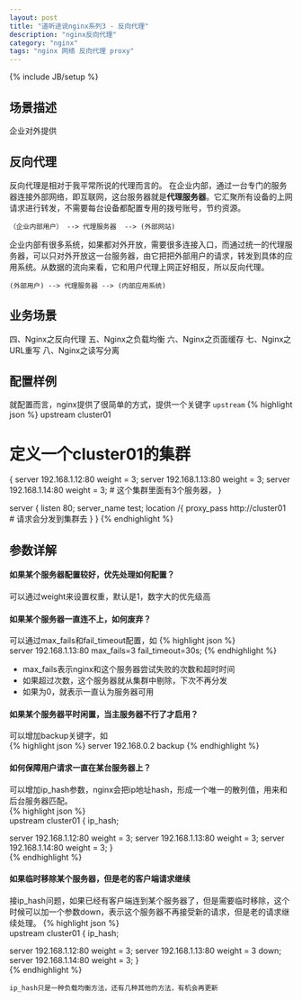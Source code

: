 ```yaml
---
layout: post
title: "道听途说nginx系列3 - 反向代理"
description: "nginx反向代理"
category: "nginx"
tags: "nginx 网络 反向代理 proxy"
---
```

{% include JB/setup %}

## 场景描述
企业对外提供

## 反向代理
   反向代理是相对于我平常所说的代理而言的。
   在企业内部，通过一台专门的服务器连接外部网络，即互联网，这台服务器就是**代理服务器**。它汇聚所有设备的上网请求进行转发，不需要每台设备都配置专用的拨号账号，节约资源。  
   
	（企业内部用户） --> 代理服务器  --> (外部网站)
   
   企业内部有很多系统，如果都对外开放，需要很多连接入口，而通过统一的代理服务器，可以只对外开放这一台服务器，由它把把外部用户的请求，转发到具体的应用系统。从数据的流向来看，它和用户代理上网正好相反，所以反向代理。
   
	(外部用户) --> 代理服务器 --> (内部应用系统)

## 业务场景

四、Nginx之反向代理
五、Nginx之负载均衡
六、Nginx之页面缓存
七、Nginx之URL重写
八、Nginx之读写分离	
	
## 配置样例
  就配置而言，nginx提供了很简单的方式，提供一个关键字 `upstream`
  {% highlight json %} 
  upstream  cluster01
  # 定义一个cluster01的集群
  {
  	server 192.168.1.12:80 weight = 3;
  	server 192.168.1.13:80 weight = 3;
  	server 192.168.1.14:80 weight = 3;
  	# 这个集群里面有3个服务器，
  }
  
  server {
  	listen  80;
  	server_name test;
  	location /{
  		proxy_pass http://cluster01
  		# 请求会分发到集群去
  	}
  }
  {% endhighlight  %}
 
## 参数详解

#### 如果某个服务器配置较好，优先处理如何配置？
  可以通过weight来设置权重，默认是1，数字大的优先级高
  
#### 如果某个服务器一直连不上，如何废弃？
  可以通过max_fails和fail_timeout配置，如 
  {% highlight json %}  
  server 192.168.1.13:80  max_fails=3 fail_timeout=30s;
  {% endhighlight  %} 
  
  * max_fails表示nginx和这个服务器尝试失败的次数和超时时间
  * 如果超过次数，这个服务器就从集群中剔除，下次不再分发
  * 如果为0，就表示一直认为服务器可用  
 
#### 如果某个服务器平时闲置，当主服务器不行了才启用？
  可以增加backup关键字，如  
  {% highlight json %} 
  server 192.168.0.2  backup
  {% endhighlight  %} 
  
#### 如何保障用户请求一直在某台服务器上？
  可以增加ip_hash参数，nginx会把ip地址hash，形成一个唯一的散列值，用来和后台服务器匹配。  
{% highlight json %}   
upstream cluster01 {
   ip_hash;

   server 192.168.1.12:80 weight = 3;
   server 192.168.1.13:80 weight = 3;
   server 192.168.1.14:80 weight = 3;
}   
{% endhighlight  %} 

#### 如果临时移除某个服务器，但是老的客户端请求继续
  接ip_hash问题，如果已经有客户端连到某个服务器了，但是需要临时移除，这个时候可以加一个参数down，表示这个服务器不再接受新的请求，但是老的请求继续处理。
{% highlight json %}  
upstream cluster01 {
   ip_hash;

   server 192.168.1.12:80 weight = 3;
   server 192.168.1.13:80 weight = 3 down;
   server 192.168.1.14:80 weight = 3;
}  
{% endhighlight  %}   

	ip_hash只是一种负载均衡方法，还有几种其他的方法，有机会再更新
	
	
	